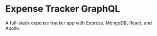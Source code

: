 # Expense Tracker GraphQL

A full-stack expense tracker app with Express, MongoDB, React, and Apollo.
